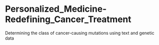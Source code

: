 # Personalized_Medicine-Redefining_Cancer_Treatment
Determining the class of cancer-causing mutations using text and genetic data
